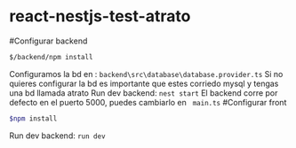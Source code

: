 # react-nestjs-test-atrato
#Configurar backend
```sh 
$/backend/npm install
```
Configuramos la bd en :
``` backend\src\database\database.provider.ts ```
Si no quieres configurar la bd es importante que estes corriedo mysql y tengas una bd llamada atrato
Run dev backend:
``` nest start ```
El backend corre por defecto en el puerto 5000, puedes cambiarlo en ``` main.ts```
#Configurar front 

```sh 
$npm install
```
Run dev backend:
``` run dev ```
